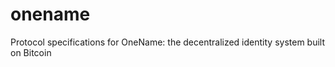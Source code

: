 onename
=======

Protocol specifications for OneName: the decentralized identity system built on Bitcoin
